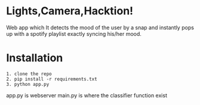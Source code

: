
# Lights,Camera,Hacktion!
Web app which It detects the mood of the user by a snap and instantly pops up with a spotify playlist exactly syncing his/her mood.


# Installation

```
1. clone the repo
2. pip install -r requirements.txt
3. python app.py

```
app.py is webserver 
main.py is where the classifier function exist
